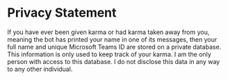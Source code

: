 ﻿# Privacy Statement

If you have ever been given karma or had karma taken away from you, meaning the bot has printed your name in one of its messages, then your full name and unique Microsoft Teams ID are stored on a private database. This information is only used to keep track of your karma. I am the only person with access to this database. I do not disclose this data in any way to any other individual.
